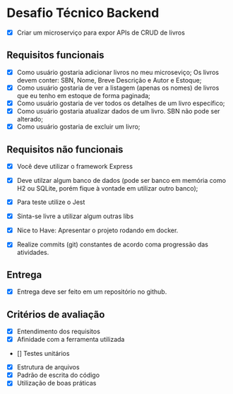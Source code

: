 # Desafio Técnico Backend

- [x] Criar um microserviço para expor APIs de CRUD de livros

## Requisitos funcionais

- [x] Como usuário gostaria adicionar livros no meu microseviço; Os livros devem conter: SBN, Nome, Breve Descrição e Autor e Estoque;
- [x] Como usuário gostaria de ver a listagem (apenas os nomes) de livros que eu tenho em estoque de forma paginada;
- [x] Como usuário gostaria de ver todos os detalhes de um livro específico;
- [x] Como usuário gostaria atualizar dados de um livro. SBN não pode ser alterado;
- [x] Como usuário gostaria de excluir um livro;

## Requisitos não funcionais

- [x] Você deve utilizar o framework Express
- [x] Deve utilzar algum banco de dados (pode ser banco em memória como H2 ou SQLite, porém fique à vontade em utilizar outro banco);
- [x] Para teste utilize o Jest
- [x] Sinta-se livre a utilizar algum outras libs
- [x] Nice to Have: Apresentar o projeto rodando em docker.
- [x] Realize commits (git) constantes de acordo coma progressão das atividades.


## Entrega

- [x] Entrega deve ser feito em um repositório no github.

## Critérios de avaliação

- [x] Entendimento dos requisitos
- [x] Afinidade com a ferramenta utilizada
- [] Testes unitários
- [x] Estrutura de arquivos
- [x] Padrão de escrita do código
- [x] Utilização de boas práticas
